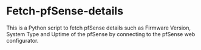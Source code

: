 # Fetch-pfSense-details
This is a Python script to fetch pfSense details such as Firmware Version, System Type and Uptime of the pfSense by connecting to the pfSense web configurator.
